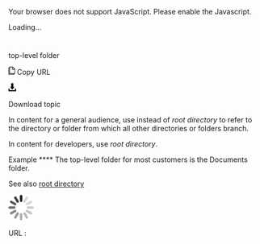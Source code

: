 Your browser does not support JavaScript. Please enable the Javascript.

Loading...

# 

top-level folder

![Copy URL](top-level-folder_files/Copy.png)
Copy URL

![Download](top-level-folder_files/Download.png)

Download topic

In content for a general audience, use instead of *root directory* to refer to the directory or folder from which all other directories or folders branch.

In content for developers, use *root directory*.

Example **** The top-level folder for most customers is the Documents folder.

See also [root directory](https://worldready.cloudapp.net/Styleguide/Read?id=2700&topicid=28845)

![In progress](top-level-folder_files/activity-large.gif)

URL :
